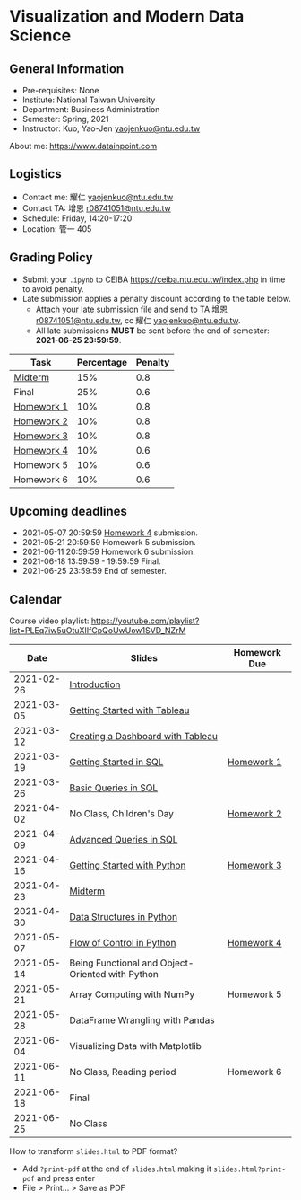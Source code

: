 # Visualization and Modern Data Science

## General Information

- Pre-requisites: None
- Institute: National Taiwan University
- Department: Business Administration
- Semester: Spring, 2021
- Instructor: Kuo, Yao-Jen <yaojenkuo@ntu.edu.tw>

About me: <https://www.datainpoint.com>

<!--
## Additional Registration Policy

Due to resourse constraint and limited experience, we accept limited additional registrations and the priority would be:

1. Senior BA or MBA in the last year;
2. Senior or graduate student in the last year;
3. Junior or graduate student;
4. Others.

We will probably rely on Python's `random` module to draw if there are too many additional registrations within higher priorities. Auditing is welcomed, however there will be no credits, homeworks, nor exams.
-->

## Logistics

- Contact me: 耀仁 <yaojenkuo@ntu.edu.tw>
- Contact TA: 增恩 <r08741051@ntu.edu.tw>
- Schedule: Friday, 14:20-17:20
- Location: 管一 405

<!--
## Environments

- Homeworks and exams will be distributed via [JupyterHub](https://jupyter.org/hub) and [nbgitpuller](https://github.com/jupyterhub/nbgitpuller).
- Lectures will be delivered via non-persistent [Binder](https://mybinder.org/) or [Google Colab](https://colab.research.google.com/).
-->

## Grading Policy

- Submit your `.ipynb` to CEIBA <https://ceiba.ntu.edu.tw/index.php> in time to avoid penalty.
- Late submission applies a penalty discount according to the table below.
    - Attach your late submission file and send to TA 增恩 <r08741051@ntu.edu.tw>, cc 耀仁 <yaojenkuo@ntu.edu.tw>.
    - All late submissions **MUST** be sent before the end of semester: **2021-06-25 23:59:59**.

|Task|Percentage|Penalty|
|----|----------|-------|
|[Midterm](https://lab.datainpoint.com/hub/user-redirect/git-pull?repo=https%3A%2F%2Fgithub.com%2Fdatainpoint%2Fmidterm-a-viz-and-modern-ds-ntu-spring-2021&urlpath=tree%2Fmidterm-a-viz-and-modern-ds-ntu-spring-2021%2Fmidterm.ipynb&branch=main)|15%|0.8|
|Final|25%|0.6|
|[Homework 1](https://yaojenkuo.io/viz-and-modern-ds-ntu-2021/slides/02-creating-a-dashboard-with-tableau.slides.html#/3/15)|10%|0.8|
|[Homework 2](https://lab.datainpoint.com/hub/user-redirect/git-pull?repo=https%3A%2F%2Fgithub.com%2Fdatainpoint%2Fhw2-viz-and-modern-ds-ntu-spring-2021&urlpath=tree%2Fhw2-viz-and-modern-ds-ntu-spring-2021%2Fexercises.ipynb&branch=main)|10%|0.8|
|[Homework 3](https://lab.datainpoint.com/hub/user-redirect/git-pull?repo=https%3A%2F%2Fgithub.com%2Fdatainpoint%2Fhw3-viz-and-modern-ds-ntu-spring-2021&urlpath=tree%2Fhw3-viz-and-modern-ds-ntu-spring-2021%2Fexercises.ipynb&branch=main)|10%|0.8|
|[Homework 4](https://lab.datainpoint.com/hub/user-redirect/git-pull?repo=https%3A%2F%2Fgithub.com%2Fdatainpoint%2Fhw4-viz-and-modern-ds-ntu-spring-2021&urlpath=tree%2Fhw4-viz-and-modern-ds-ntu-spring-2021%2Fexercises.ipynb&branch=main)|10%|0.6|
|Homework 5|10%|0.6|
|Homework 6|10%|0.6|

## Upcoming deadlines

- 2021-05-07 20:59:59 [Homework 4](https://lab.datainpoint.com/hub/user-redirect/git-pull?repo=https%3A%2F%2Fgithub.com%2Fdatainpoint%2Fhw4-viz-and-modern-ds-ntu-spring-2021&urlpath=tree%2Fhw4-viz-and-modern-ds-ntu-spring-2021%2Fexercises.ipynb&branch=main) submission.
- 2021-05-21 20:59:59 Homework 5 submission.
- 2021-06-11 20:59:59 Homework 6 submission.
- 2021-06-18 13:59:59 - 19:59:59 Final.
- 2021-06-25 23:59:59 End of semester.

## Calendar

Course video playlist: <https://youtube.com/playlist?list=PLEq7iw5uOtuXIIfCpQoUwUow1SVD_NZrM>

|Date|Slides|Homework Due|
|----|------|------------|
|2021-02-26|[Introduction](slides/00-introduction.slides.html)||
|2021-03-05|[Getting Started with Tableau](slides/01-getting-started-with-tableau.slides.html)||
|2021-03-12|[Creating a Dashboard with Tableau](slides/02-creating-a-dashboard-with-tableau.slides.html)||
|2021-03-19|[Getting Started in SQL](slides/03-getting-started-with-sql.slides.html)|[Homework 1](https://yaojenkuo.io/viz-and-modern-ds-ntu-2021/slides/02-creating-a-dashboard-with-tableau.slides.html#/3/15)|
|2021-03-26|[Basic Queries in SQL](slides/04-basic-queries-in-sql.slides.html)||
|2021-04-02|No Class, Children's Day|[Homework 2](https://lab.datainpoint.com/hub/user-redirect/git-pull?repo=https%3A%2F%2Fgithub.com%2Fdatainpoint%2Fhw2-viz-and-modern-ds-ntu-spring-2021&urlpath=tree%2Fhw2-viz-and-modern-ds-ntu-spring-2021%2Fexercises.ipynb&branch=main)|
|2021-04-09|[Advanced Queries in SQL](slides/05-advanced-queries-in-sql.slides.html)||
|2021-04-16|[Getting Started with Python](slides/06-getting-started-with-python.slides.html)|[Homework 3](https://lab.datainpoint.com/hub/user-redirect/git-pull?repo=https%3A%2F%2Fgithub.com%2Fdatainpoint%2Fhw3-viz-and-modern-ds-ntu-spring-2021&urlpath=tree%2Fhw3-viz-and-modern-ds-ntu-spring-2021%2Fexercises.ipynb&branch=main)|
|2021-04-23|[Midterm](https://lab.datainpoint.com/hub/user-redirect/git-pull?repo=https%3A%2F%2Fgithub.com%2Fdatainpoint%2Fmidterm-a-viz-and-modern-ds-ntu-spring-2021&urlpath=tree%2Fmidterm-a-viz-and-modern-ds-ntu-spring-2021%2Fmidterm.ipynb&branch=main)||
|2021-04-30|[Data Structures in Python](slides/07-data-structures-in-python.slides.html)||
|2021-05-07|[Flow of Control in Python](slides/08-flow-of-control-in-python.slides.html)|[Homework 4](https://lab.datainpoint.com/hub/user-redirect/git-pull?repo=https%3A%2F%2Fgithub.com%2Fdatainpoint%2Fhw4-viz-and-modern-ds-ntu-spring-2021&urlpath=tree%2Fhw4-viz-and-modern-ds-ntu-spring-2021%2Fexercises.ipynb&branch=main)|
|2021-05-14|Being Functional and Object-Oriented with Python||
|2021-05-21|Array Computing with NumPy|Homework 5|
|2021-05-28|DataFrame Wrangling with Pandas||
|2021-06-04|Visualizing Data with Matplotlib||
|2021-06-11|No Class, Reading period|Homework 6|
|2021-06-18|Final||
|2021-06-25|No Class||

How to transform `slides.html` to PDF format?
- Add `?print-pdf` at the end of `slides.html` making it `slides.html?print-pdf` and press enter
- File > Print... > Save as PDF
